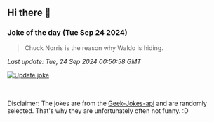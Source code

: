 ## Hi there 👋

### Joke of the day (Tue Sep 24 2024)
<!-- joke -->
>Chuck Norris is the reason why Waldo is hiding.
<!-- /joke -->

*Last update: Tue, 24 Sep 2024 00:50:58 GMT*

[![Update joke](https://github.com/nclskfm/nclskfm/actions/workflows/joke.yml/badge.svg)](https://github.com/nclskfm/nclskfm/actions/workflows/joke.yml)

<br><br>
Disclaimer: The jokes are from the [Geek-Jokes-api](https://github.com/sameerkumar18/geek-joke-api) and are randomly selected. That's why they are unfortunately often not funny. :D
